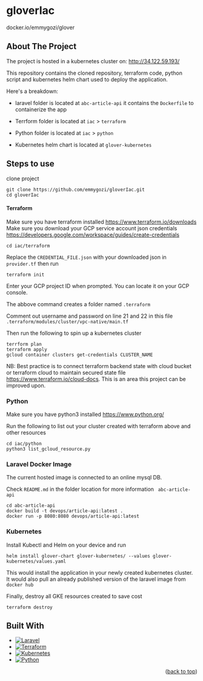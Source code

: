 # gloverIac







docker.io/emmygozi/glover




<!-- ABOUT THE PROJECT -->
## About The Project
The project is hosted in a kubernetes cluster on: http://34.122.59.193/

This repository contains the cloned repository, terraform code, python script and kubernetes helm chart used to deploy the application.

Here's a breakdown:
* laravel folder is located at `abc-article-api` it contains the `Dockerfile` to containerize the app

* Terrform folder is located at `iac` > `terraform` 

* Python folder is located at `iac` > `python` 
* Kubernetes helm chart is located at `glover-kubernetes`


## Steps to use
clone project
```
git clone https://github.com/emmygozi/gloverIac.git
cd gloverIac
```
#### Terraform
Make sure you have terraform installed https://www.terraform.io/downloads
Make sure you download your GCP service account json credentials https://developers.google.com/workspace/guides/create-credentials
```
cd iac/terraform
```
Replace the `CREDENTIAL_FILE.json` with your downloaded json in `provider.tf` then run
```
terraform init
```
Enter your GCP project ID when prompted. You can locate it on your GCP console.

The abbove command creates a folder named `.terraform`

Comment out username and password on line 21 and 22 in this file `.terraform/modules/cluster/vpc-native/main.tf`

Then run the following to spin up a kubernetes cluster
```
terrform plan
terraform apply
gcloud container clusters get-credentials CLUSTER_NAME
```

NB: Best practice is to connect terraform backend state with cloud bucket or terraform cloud to maintain secured state file https://www.terraform.io/cloud-docs. This is an area this project can be improved upon.

### Python
Make sure you have python3 installed https://www.python.org/

Run the following to list out your cluster created with terraform above and other resources
```
cd iac/python
python3 list_gcloud_resource.py
```

### Laravel Docker Image
The current hosted image is connected to an online mysql DB.

Check `README.md` in the folder location for more information ` abc-article-api`

```
cd abc-article-api
docker build -t devops/article-api:latest .
docker run -p 8080:8080 devops/article-api:latest
```

### Kubernetes
Install Kubectl and Helm on your device and run
```
helm install glover-chart glover-kubernetes/ --values glover-kubernetes/values.yaml
```
This would install the application in your newly created kubernetes cluster. It would also pull an already published version of the laravel image from `docker hub`

Finally, destroy all GKE resources created to save cost
```
terraform destroy
```

## Built With


* [![Laravel][Laravel.com]][Laravel-url]
* [![Terraform][Terraform.io]][Terraform-url]
* [![Kubernetes][Kubernetes.io]][Kubernetes-url]
* [![Python][Python.org]][Python-url]

<p align="right">(<a href="#readme-top">back to top</a>)</p>



<!-- MARKDOWN LINKS & IMAGES -->
<!-- https://www.markdownguide.org/basic-syntax/#reference-style-links -->
[contributors-shield]: https://img.shields.io/github/contributors/othneildrew/Best-README-Template.svg?style=for-the-badge
[contributors-url]: https://github.com/othneildrew/Best-README-Template/graphs/contributors
[Terraform.io]: https://img.shields.io/badge/terraform-%235835CC.svg?style=for-the-badge&logo=terraform&logoColor=white
[Terraform-url]: https://terraform.io
[Laravel.com]: https://img.shields.io/badge/Laravel-FF2D20?style=for-the-badge&logo=laravel&logoColor=white
[Laravel-url]: https://laravel.com
[Kubernetes.io]: https://img.shields.io/badge/kubernetes-%23326ce5.svg?style=for-the-badge&logo=kubernetes&logoColor=white
[Kubernetes-url]: https://kubernetes.io
[Kubernetes.io]: https://img.shields.io/badge/kubernetes-%23326ce5.svg?style=for-the-badge&logo=kubernetes&logoColor=white
[Python-url]: https://python.org
[Python.org]: https://img.shields.io/badge/python-3670A0?style=for-the-badge&logo=python&logoColor=ffdd54